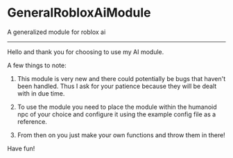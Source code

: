# GeneralRobloxAiModule
A generalized module for roblox ai

---------------------------------------------------------------------
Hello and thank you for choosing to use my AI module. 

A few things to note:

1. This module is very new and there could potentially be bugs that haven't been handled. Thus I ask for your patience because they will be dealt with in due time. 

2. To use the module you need to place the module within the humanoid npc of your choice and configure it using the example config file as a reference. 

3. From then on you just make your own functions and throw them in there! 

Have fun!
